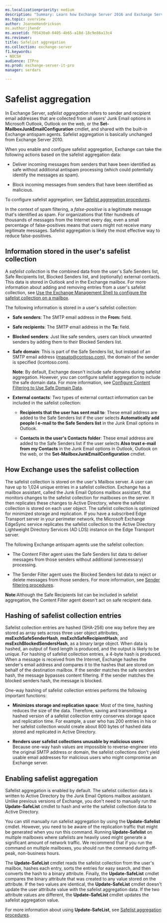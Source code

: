 ```yaml
---
ms.localizationpriority: medium
description: "Summary: Learn how Exchange Server 2016 and Exchange Server 2019 use sender and recipient information from users' Junk Email configuration in Outlook to help identify messages in antispam filtering."
ms.topic: overview
author: JoanneHendrickson
ms.author:jhendr
ms.assetid: f05430a0-0405-4b65-a18d-18c9e86a13c4
ms.reviewer:
title: Safelist aggregation
ms.collection: exchange-server
f1.keywords:
- NOCSH
audience: ITPro
ms.prod: exchange-server-it-pro
manager: serdars

---
```


# Safelist aggregation

In Exchange Server, *safelist aggregation* refers to sender and recipient email addresses that are collected from all users' Junk Email options in Microsoft Outlook, Outlook on the web, or the **Set-MailboxJunkEmailConfiguration** cmdlet, and shared with the built-in Exchange antispam agents. Safelist aggregation is basically unchanged from Exchange Server 2010.

When you enable and configure safelist aggregation, Exchange can take the following actions based on the safelist aggregation data:

- Deliver incoming messages from senders that have been identified as safe without additional antispam processing (which could potentially identify the messages as spam).

- Block incoming messages from senders that have been identified as malicious.

To configure safelist aggregation, see [Safelist aggregation procedures](safelist-aggregation-procedures.md).

In the context of spam filtering, a *false-positive* is a legitimate message that's identified as spam. For organizations that filter hundreds of thousands of messages from the Internet every day, even a small percentage of false-positives means that users might not receive many legitimate messages. Safelist aggregation is likely the most effective way to reduce false-positives.

## Information stored in the user's safelist collection
<a name="Inf"> </a>

A *safelist collection* is the combined data from the user's Safe Senders list, Safe Recipients list, Blocked Senders list, and (optionally) external contacts. This data is stored in Outlook and in the Exchange mailbox. For more information about adding and removing entries from a user's safelist collection, see [Use the Exchange Management Shell to configure the safelist collection on a mailbox](configure-antispam-settings.md#use-the-exchange-management-shell-to-configure-the-safelist-collection-on-a-mailbox).

The following information is stored in a user's safelist collection:

- **Safe senders**: The SMTP email address in the **From:** field.

- **Safe recipients**: The SMTP email address in the **To:** field.

- **Blocked senders**: Just like safe senders, users can block unwanted senders by adding them to their Blocked Senders list.

- **Safe domain**: This is part of the Safe Senders list, but instead of an SMTP email address (masato@contoso.com), the domain of the sender is specified (lcontoso.com).

    **Note**: By default, Exchange doesn't include safe domains during safelist aggregation. However, you can configure safelist aggregation to include the safe domain data. For more information, see [Configure Content Filtering to Use Safe Domain Data](../../../ExchangeServer2013/configure-content-filtering-to-use-safe-domain-data-exchange-2013-help.md).

- **External contacts**: Two types of external contact information can be included in the safelist collection:

  - **Recipients that the user has sent mail to**: These email address are added to the Safe Senders list if the user selects **Automatically add people I e-mail to the Safe Senders list** in the Junk Email options in Outlook.

  - **Contacts in the user's Contacts folder**: These email address are added to the Safe Senders list if the user selects **Also trust e-mail from my Contacts** in the Junk Email options in Outlook, Outlook on the web, or the **Set-MailboxJunkEmailConfiguration** cmdlet.

## How Exchange uses the safelist collection
<a name="How"> </a>

The safelist collection is stored on the user's Mailbox server. A user can have up to 1,024 unique entries in a safelist collection. Exchange has a mailbox assistant, called the Junk Email Options mailbox assistant, that monitors changes to the safelist collection for mailboxes on the server. It then replicates these changes to Active Directory, where the safelist collection is stored on each user object. The safelist collection is optimized for minimized storage and replication. If you have a subscribed Edge Transport server in your perimeter network, the Microsoft Exchange EdgeSync service replicates the safelist collection to the Active Directory Lightweight Directory Services (AD LDS) instance on the Edge Transport server.

The following Exchange antispam agents use the safelist collection:

- The Content Filter agent uses the Safe Senders list data to deliver messages from those senders without additional (unnecessary) processing.

- The Sender Filter agent uses the Blocked Senders list data to reject or delete messages from those senders. For more information, see [Sender filtering procedures](sender-filtering-procedures.md).

 **Note**:Although the Safe Recipients list can be included in safelist aggregation, the Content Filter agent doesn't act on safe recipient data.

## Hashing of safelist collection entries
<a name="Has"> </a>

Safelist collection entries are hashed (SHA-256) one way before they are stored as array sets across three user object attributes, **msExchSafeSenderHash**, **msExchSafeRecipientHash**, and **msExchBlockedSendersHash**, as a binary large object. When data is hashed, an output of fixed length is produced, and the output is likely to be unique. For hashing of safelist collection entries, a 4-byte hash is produced. When a message is received from the Internet, Exchange hashes the sender's email address and compares it to the hashes that are stored on behalf of the destination mailbox. If the sender matches the safe senders hash, the message bypasses content filtering. If the sender matches the blocked senders hash, the message is blocked.

One-way hashing of safelist collection entries performs the following important functions:

- **Minimizes storage and replication space**: Most of the time, hashing reduces the size of the data. Therefore, saving and transmitting a hashed version of a safelist collection entry conserves storage space and replication time. For example, a user who has 200 entries in his or her safelist collection would create about 800 bytes of hashed data stored and replicated in Active Directory.

- **Renders user safelist collections unusable by malicious users**: Because one-way hash values are impossible to reverse-engineer into the original SMTP address or domain, the safelist collections don't yield usable email addresses for malicious users who might compromise an Exchange server.

## Enabling safelist aggregation
<a name="Ena"> </a>

Safelist aggregation is enabled by default. The safelist collection data is written to Active Directory by the Junk Email Options mailbox assistant. Unlike previous versions of Exchange, you don't need to manually run the **Update-SafeList** cmdlet to hash and write the safelist collection data to Active Directory.

You can still manually run safelist aggregation by using the **Update-Safelist** cmdlet. However, you need to be aware of the replication traffic that might be generated when you run this command. Running **Update-Safelist** on multiple mailboxes where safelists are heavily used might generate a significant amount of network traffic. We recommend that if you run the command on multiple mailboxes, you should run the command during off-peak, non-business hours.

The **Update-SafeList** cmdlet reads the safelist collection from the user's mailbox, hashes each entry, sorts the entries for easy search, and then converts the hash to a binary attribute. Finally, the **Update-SafeList** cmdlet compares the binary attribute that was created to any value stored on the attribute. If the two values are identical, the **Update-SafeList** cmdlet doesn't update the user attribute value with the safelist aggregation data. If the two attribute values are different, the **Update-SafeList** cmdlet updates the safelist aggregation value.

For more information about using **Update-SafeList**, see [Safelist aggregation procedures](safelist-aggregation-procedures.md).
